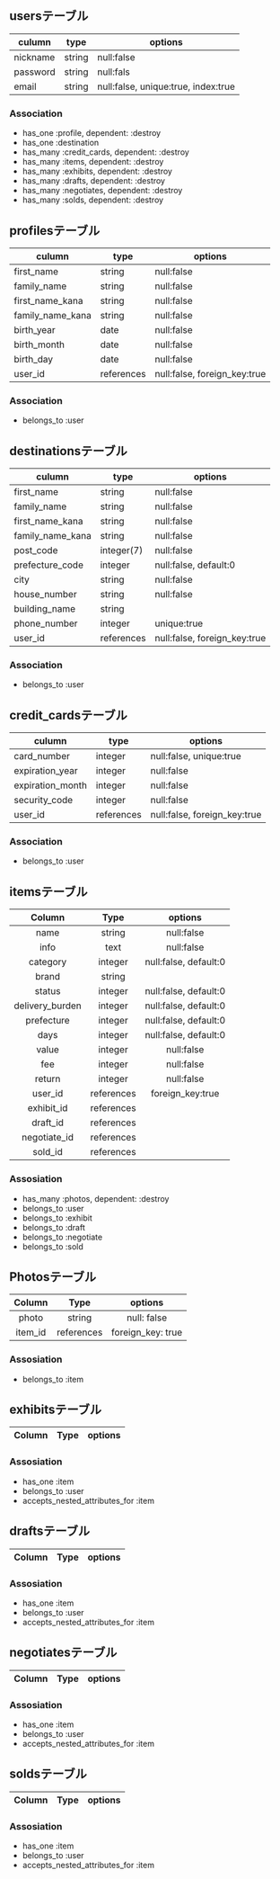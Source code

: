 ## usersテーブル
|culumn|type|options|
|------|----|-------|
|nickname|string|null:false
|password|string|null:fals|
|email|string|null:false, unique:true, index:true|

### Association
- has_one :profile, dependent: :destroy
- has_one :destination
- has_many :credit_cards, dependent: :destroy
- has_many :items, dependent: :destroy
- has_many :exhibits, dependent: :destroy
- has_many :drafts, dependent: :destroy
- has_many :negotiates, dependent: :destroy
- has_many :solds, dependent: :destroy


## profilesテーブル
|culumn|type|options|
|------|----|-------|
|first_name|string|null:false|
|family_name|string|null:false|
|first_name_kana|string|null:false|
|family_name_kana|string|null:false|
|birth_year|date|null:false|
|birth_month|date|null:false|
|birth_day|date|null:false|
|user_id|references|null:false, foreign_key:true|

### Association
- belongs_to :user

## destinationsテーブル
|culumn|type|options|
|------|----|-------|
|first_name|string|null:false|
|family_name|string|null:false|
|first_name_kana|string|null:false|
|family_name_kana|string|null:false|
|post_code|integer(7)|null:false|
|prefecture_code|integer|null:false, default:0|
|city|string|null:false|
|house_number|string|null:false|
|building_name|string||
|phone_number|integer|unique:true|
|user_id|references|null:false, foreign_key:true|

### Association
- belongs_to :user

## credit_cardsテーブル
|culumn|type|options|
|------|----|-------|
|card_number|integer|null:false, unique:true|
|expiration_year|integer|null:false|
|expiration_month|integer|null:false|
|security_code|integer|null:false|
|user_id|references|null:false, foreign_key:true|

### Association
- belongs_to :user

## itemsテーブル
|Column|Type|options|
|:----:|:--:|:-----:|
|name|string|null:false|
|info|text|null:false|
|category|integer|null:false, default:0|
|brand|string|
|status|integer|null:false, default:0|
|delivery_burden|integer|null:false, default:0|
|prefecture|integer|null:false, default:0|
|days|integer|null:false, default:0|
|value|integer|null:false|
|fee|integer|null:false|
|return|integer|null:false|
|user_id|references|foreign_key:true|
|exhibit_id|references|
|draft_id|references|
|negotiate_id|references|
|sold_id|references|

### Assosiation 
- has_many :photos, dependent: :destroy
- belongs_to :user
- belongs_to :exhibit
- belongs_to :draft
- belongs_to :negotiate
- belongs_to :sold

## Photosテーブル
|Column|Type|options|
|:----:|:--:|:-----:|
|photo|string|null: false|
|item_id|references|foreign_key: true|

### Assosiation 
- belongs_to :item

## exhibitsテーブル
|Column|Type|options|
|:----:|:--:|:-----:|

### Assosiation 
- has_one :item
- belongs_to :user
- accepts_nested_attributes_for :item

## draftsテーブル
|Column|Type|options|
|:----:|:--:|:-----:|

### Assosiation 
- has_one :item
- belongs_to :user
- accepts_nested_attributes_for :item

## negotiatesテーブル
|Column|Type|options|
|:----:|:--:|:-----:|

### Assosiation 
- has_one :item
- belongs_to :user
- accepts_nested_attributes_for :item

## soldsテーブル
|Column|Type|options|
|:----:|:--:|:-----:|

### Assosiation 
- has_one :item
- belongs_to :user
- accepts_nested_attributes_for :item